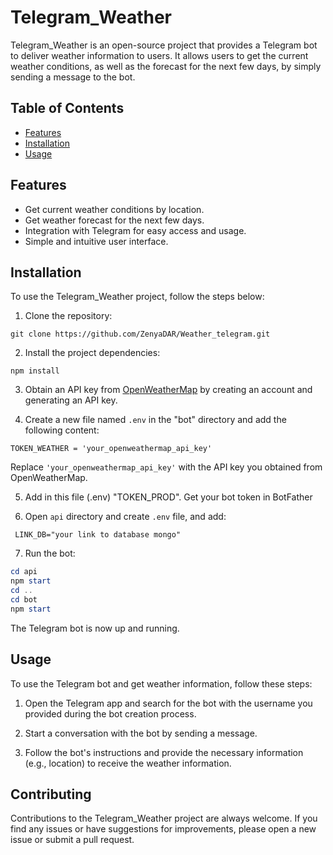 # Telegram_Weather

Telegram_Weather is an open-source project that provides a Telegram bot to deliver weather information to users. It allows users to get the current weather conditions, as well as the forecast for the next few days, by simply sending a message to the bot.

## Table of Contents

- [Features](#features)
- [Installation](#installation)
- [Usage](#usage)

## Features

- Get current weather conditions by location.
- Get weather forecast for the next few days.
- Integration with Telegram for easy access and usage.
- Simple and intuitive user interface.

## Installation

To use the Telegram_Weather project, follow the steps below:

1. Clone the repository:

```
git clone https://github.com/ZenyaDAR/Weather_telegram.git
```

2. Install the project dependencies:

```
npm install
```

3. Obtain an API key from [OpenWeatherMap](https://openweathermap.org/) by creating an account and generating an API key.

4. Create a new file named `.env` in the "bot" directory and add the following content:

```.env
TOKEN_WEATHER = 'your_openweathermap_api_key'
```

Replace `'your_openweathermap_api_key'` with the API key you obtained from OpenWeatherMap.

5. Add in this file (.env) "TOKEN_PROD". Get your bot token in BotFather

6. Open `api` directory and create `.env` file, and add:
```.env
 LINK_DB="your link to database mongo"
```

7. Run the bot:

```powershell
cd api
npm start
cd ..
cd bot
npm start
```

The Telegram bot is now up and running.

## Usage

To use the Telegram bot and get weather information, follow these steps:

1. Open the Telegram app and search for the bot with the username you provided during the bot creation process.

2. Start a conversation with the bot by sending a message.

4. Follow the bot's instructions and provide the necessary information (e.g., location) to receive the weather information.

## Contributing

Contributions to the Telegram_Weather project are always welcome. If you find any issues or have suggestions for improvements, please open a new issue or submit a pull request.
